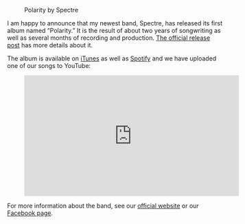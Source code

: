 <figure><a href="https://i0.wp.com/blog.alexseifert.com/wp-content/uploads/2018/07/polarity1000.jpg?ssl=1"><img loading="lazy" decoding="async" src="polarity1000.jpg" alt=""></a><figcaption>Polarity by Spectre</figcaption></figure>

I am happy to announce that my newest band, Spectre, has released its first album named “Polarity.” It is the result of about two years of songwriting as well as several months of recording and production. [The official release post](https://www.spectre-band.com/polarity-released/) has more details about it.

The album is available on [iTunes](https://itunes.apple.com/de/album/polarity/1404939599) as well as [Spotify](https://open.spotify.com/album/60sOcXOXPfWG60Qp67FQza) and we have uploaded one of our songs to YouTube:

<figure><div class="wp-block-embed__wrapper"><iframe loading="lazy" title="Minerva [Reason]" width="500" height="281" src="https://www.youtube.com/embed/tJ8krv5iTgw?feature=oembed" frameborder="0" allow="accelerometer; autoplay; clipboard-write; encrypted-media; gyroscope; picture-in-picture; web-share" referrerpolicy="strict-origin-when-cross-origin" allowfullscreen=""></iframe></div></figure>

For more information about the band, see our [official website](https://www.spectre-band.com/) or our [Facebook page](https://www.facebook.com/Spectre-474952572693126/).